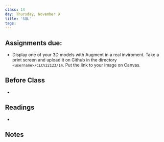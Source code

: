 ```yaml
---
class: 14
day: Thursday, November 9
title: 'SQL'
tags: 
---
```


## Assignments due:
- Display one of your 3D models with Augment in a real inviroment. Take a print screen and upload it on Github in the directory `<username>/CLCV22123/14`. Put the link to your image on Canvas.

## Before Class 
- 

## Readings 
-

## Notes 
